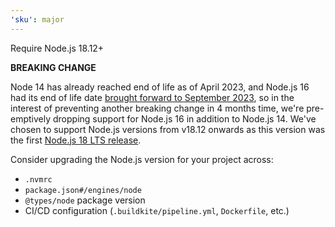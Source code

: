 ```yaml
---
'sku': major
---
```


Require Node.js 18.12+

**BREAKING CHANGE**

Node 14 has already reached end of life as of April 2023, and Node.js 16 had its end of life date [brought forward to September 2023][node 16 eol], so in the interest of preventing another breaking change in 4 months time, we're pre-emptively dropping support for Node.js 16 in addition to Node.js 14.
We've chosen to support Node.js versions from v18.12 onwards as this version was the first [Node.js 18 LTS release][node 18.12 release].

Consider upgrading the Node.js version for your project across:

- `.nvmrc`
- `package.json#/engines/node`
- `@types/node` package version
- CI/CD configuration (`.buildkite/pipeline.yml`, `Dockerfile`, etc.)

[node 16 eol]: https://nodejs.org/en/blog/announcements/nodejs16-eol
[node 18.12 release]: https://nodejs.org/en/blog/release/v18.12.0
